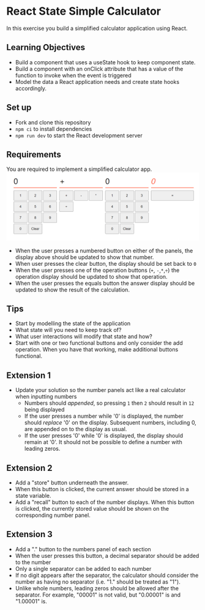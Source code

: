 # React State Simple Calculator
In this exercise you build a simplified calculator application using React.

## Learning Objectives
- Build a component that uses a useState hook to keep component state.
- Build a component with an onClick attribute that has a value of the function to invoke when the event is triggered
- Model the data a React application needs and create state hooks accordingly.

## Set up
* Fork and clone this repository
* `npm ci` to install dependencies
* `npm run dev` to start the React development server

## Requirements
You are required to implement a simplified calculator app.
![Image](image.png)

- When the user presses a numbered button on either of the panels, the display above should be updated to show that number.
- When user presses the clear button, the display should be set back to `0`
- When the user presses one of the operation buttons (`+`, `-`,`*`,`÷`) the operation display should be updated to show that operation.
- When the user presses the equals button the answer display should be updated to show the result of the calculation.

## Tips
- Start by modelling the state of the application
 - What state will you need to keep track of?
 - What user interactions will modify that state and how?
- Start with one or two functional buttons and only consider the add operation. When you have that working, make additional buttons functional.

## Extension 1
- Update your solution so the number panels act like a real calculator when inputting numbers
  - Numbers should *appended*, so pressing `1` then `2` should result in `12` being displayed
  - If the user presses a number while '0' is displayed, the number should *replace* '0' on the display. Subsequent numbers, including 0, are appended on to the display as usual.
  - If the user presses '0' while '0' is displayed, the display should remain at '0'. It should not be possible to define a number with leading zeros.

## Extension 2
- Add a "store" button underneath the answer.
- When this button is clicked, the current answer should be stored in a state variable.
- Add a "recall" button to each of the number displays. When this button is clicked, the currently stored value should be shown on the corresponding number panel.

## Extension 3
- Add a "." button to the numbers panel of each section
- When the user presses this button, a decimal separator should be added to the number
- Only a single separator can be added to each number
- If no digit appears after the separator, the calculator should consider the number as having no separator (i.e. "1." should be treated as "1").
- Unlike whole numbers, leading zeros should be allowed after the separator. For example, "00001" is not valid, but "0.00001" is and "1.00001" is.
